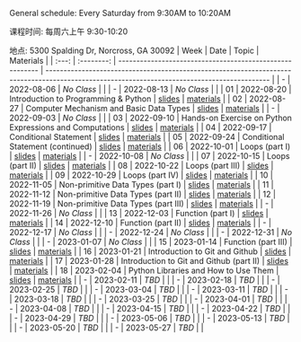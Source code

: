 General schedule: Every Saturday from 9:30AM to 10:20AM

课程时间: 每周六上午 9:30-10:20

地点: 5300 Spalding Dr, Norcross, GA 30092
| Week  |    Date    | Topic                                                    | Materials                                                                                                                                    |
| :---: | :--------: | -------------------------------------------------------- | -------------------------------------------------------------------------------------------------------------------------------------------- |
|   -   | 2022-08-06 | *No Class*                                               |                                                                                                                                              |
|   -   | 2022-08-13 | *No Class*                                               |                                                                                                                                              |
|  01   | 2022-08-20 | Introduction to Programming & Python                     | [slides](https://docs.google.com/presentation/d/1Q35y-fWR4LwFnihzVuaolTxWZ5rCQaf694ZdCtju6yw/edit#slide=id.p) \| [materials](./2022-08-20/)  |
|  02   | 2022-08-27 | Computer Mechanism and Basic Data Types                  | [slides](https://docs.google.com/presentation/d/1yhaXolwT1iwIWzOgBl6nVFXg3bwOYlraJ9x9LelX7F4/edit#slide=id.p) \| [materials](./2022-08-27/)  |
|   -   | 2022-09-03 | *No Class*                                               |                                                                                                                                              |
|  03   | 2022-09-10 | Hands-on Exercise on Python Expressions and Computations | [slides](https://docs.google.com/presentation/d/1G-Au9Sd85CgBq5EVumfeqC0WizFx9MQU7T3FQLjBN94/edit#slide=id.p) \| [materials](./2022-09-10/)  |
|  04   | 2022-09-17 | Conditional Statement                                    | [slides](https://docs.google.com/presentation/d/1PQvH6w5AHYLyJNba9uOe2IO-2dW0Bx1otkPZ8d7x_H0/edit#slide=id.p) \| [materials](./2022-09-17/)  |
|  05   | 2022-09-24 | Conditional Statement (continued)                        | [slides](https://docs.google.com/presentation/d/1t8fg9Qi_0eVbpXPO6UXvGf2Femm-Mh1TWrkoObms5MI/edit#slide=id.p) \| [materials](./2022-09-24/)  |
|  06   | 2022-10-01 | Loops (part I)                                           | [slides](https://docs.google.com/presentation/d/1qRppWIFqPaEbbSGNFsnsdCalyXgjf8ZSUeJgJBu5YmA/edit#slide=id.p) \| [materials](./2022-10-01/)  |
|   -   | 2022-10-08 | *No Class*                                               |                                                                                                                                              |
|  07   | 2022-10-15 | Loops (part II)                                          | [slides](https://docs.google.com/presentation/d/1aiN1WaNgSnSX0rzmtByJRMGHnIRy3pE7tCqZxZsaCeE/edit#slide=id.p) \| [materials](./2022-10-15/)  |
|  08   | 2022-10-22 | Loops (part III)                                         | [slides](https://docs.google.com/presentation/d/1lzFbE4mquw4y4MZpHUV8dS4kRFaug5gErdhjK7BwlkY/edit#slide=id.p) \| [materials](./2022-10-22/)  |
|  09   | 2022-10-29 | Loops (part IV)                                          | [slides](https://docs.google.com/presentation/d/17dyShGZN36zQxopGYpMf6v4PI5Y00qB_J5bvyatUjrQ/edit#slide=id.p) \| [materials](./2022-10-29/)  |
|  10   | 2022-11-05 | Non-primitive Data Types (part I)                        | [slides](https://docs.google.com/presentation/d/1NTFpRPSDnxgnG-qlmDQymOurtOPmoJ5iXrr2WQbT14c/edit#slide=id.p) \| [materials](./2022-11-05/)  |
|  11   | 2022-11-12 | Non-primitive Data Types (part II)                       | [slides](https://docs.google.com/presentation/d/1BmEfO94awu3dIsgYmg0OcYdHcgWxdYKQp7Tz4sGTsNE/edit#slide=id.p) \| [materials](./2022-11-12/)  |
|  12   | 2022-11-19 | Non-primitive Data Types (part III)                      | [slides](https://docs.google.com/presentation/d/1lYeeSGJ0Qho1tauvEdsGurLk0A32iPHaUUnomJi-awA/edit#slide=id.p) \| [materials](./2022-11-19/)  |
|   -   | 2022-11-26 | *No Class*                                               |                                                                                                                                              |
|  13   | 2022-12-03 | Function (part I)                                        | [slides](https://docs.google.com/presentation/d/12dUwrwiOAzn6BliIbCGsmsZ5GiWft2t1wI8S6gZYfbc/edit#slide=id.p) \| [materials](./2022-12-03/)  |
|  14   | 2022-12-10 | Function (part II)                                       | [slides](https://docs.google.com/presentation/d/1nJR6TQsmUVSGYcjEullKdMU0WtroxlJn1b6jUMYMQac/edit#slide=id.p) \| [materials](./2022-12-10/)  |
|   -   | 2022-12-17 | *No Class*                                               |                                                                                                                                              |
|   -   | 2022-12-24 | *No Class*                                               |                                                                                                                                              |
|   -   | 2022-12-31 | *No Class*                                               |                                                                                                                                              |
|   -   | 2023-01-07 | *No Class*                                               |                                                                                                                                              |
|  15   | 2023-01-14 | Function (part III)                                      | [slides](https://docs.google.com/presentation/d/1tKJtLr9hQiKNC__q_LuNOEzKlGCDdbQ5zWc_0qSppY8/edit#slide=id.p) \| [materials](./2023-01-14/)  |
|  16   | 2023-01-21 | Introduction to Git and Github                           | [slides](https://docs.google.com/presentation/d/1qz_i_qMgUabG9etnKgCWdsj0_SFi1-ih-wmdHhzKQ-8/edit#slide=id.p) \| [materials](./2023-01-21/)  |
|  17   | 2023-01-28 | Introduction to Git and Github (part II)                 | [slides](https://docs.google.com/presentation/d/1a1289OL3w2VrFUuHJdm2g0owMQS-m0t8jVIr3-YTh5g/edit#slide=id.p) \| [materials](./2023-01-28/)  |
|  18   | 2023-02-04 | Python Libraries and How to Use Them                     | [slides](https://docs.google.com/presentation/d/1vzOVB10gz5SWs2NAn4XTrTPJgcqr2_Y8niDloIQi7-A/edit?usp=sharing) \| [materials](./2023-02-04/) |
|   -   | 2023-02-11 | *TBD*                                                    |                                                                                                                                              |
|   -   | 2023-02-18 | *TBD*                                                    |                                                                                                                                              |
|   -   | 2023-02-25 | *TBD*                                                    |                                                                                                                                              |
|   -   | 2023-03-04 | *TBD*                                                    |                                                                                                                                              |
|   -   | 2023-03-11 | *TBD*                                                    |                                                                                                                                              |
|   -   | 2023-03-18 | *TBD*                                                    |                                                                                                                                              |
|   -   | 2023-03-25 | *TBD*                                                    |                                                                                                                                              |
|   -   | 2023-04-01 | *TBD*                                                    |                                                                                                                                              |
|   -   | 2023-04-08 | *TBD*                                                    |                                                                                                                                              |
|   -   | 2023-04-15 | *TBD*                                                    |                                                                                                                                              |
|   -   | 2023-04-22 | *TBD*                                                    |                                                                                                                                              |
|   -   | 2023-04-29 | *TBD*                                                    |                                                                                                                                              |
|   -   | 2023-05-06 | *TBD*                                                    |                                                                                                                                              |
|   -   | 2023-05-13 | *TBD*                                                    |                                                                                                                                              |
|   -   | 2023-05-20 | *TBD*                                                    |                                                                                                                                              |
|   -   | 2023-05-27 | *TBD*                                                    |                                                                                                                                              |